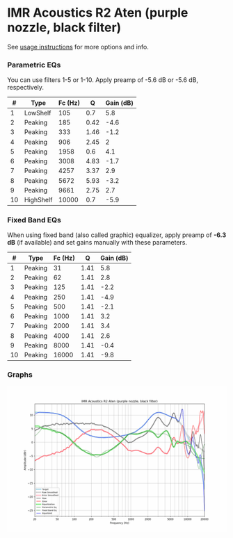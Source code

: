 # IMR Acoustics R2 Aten (purple nozzle, black filter)
See [usage instructions](https://github.com/jaakkopasanen/AutoEq#usage) for more options and info.

### Parametric EQs
You can use filters 1-5 or 1-10. Apply preamp of -5.6 dB or -5.6 dB, respectively.

|   # | Type      |   Fc (Hz) |    Q |   Gain (dB) |
|-----|-----------|-----------|------|-------------|
|   1 | LowShelf  |       105 | 0.7  |         5.8 |
|   2 | Peaking   |       185 | 0.42 |        -4.6 |
|   3 | Peaking   |       333 | 1.46 |        -1.2 |
|   4 | Peaking   |       906 | 2.45 |         2   |
|   5 | Peaking   |      1958 | 0.6  |         4.1 |
|   6 | Peaking   |      3008 | 4.83 |        -1.7 |
|   7 | Peaking   |      4257 | 3.37 |         2.9 |
|   8 | Peaking   |      5672 | 5.93 |        -3.2 |
|   9 | Peaking   |      9661 | 2.75 |         2.7 |
|  10 | HighShelf |     10000 | 0.7  |        -5.9 |

### Fixed Band EQs
When using fixed band (also called graphic) equalizer, apply preamp of **-6.3 dB** (if available) and set gains manually with these parameters.

|   # | Type    |   Fc (Hz) |    Q |   Gain (dB) |
|-----|---------|-----------|------|-------------|
|   1 | Peaking |        31 | 1.41 |         5.8 |
|   2 | Peaking |        62 | 1.41 |         2.8 |
|   3 | Peaking |       125 | 1.41 |        -2.2 |
|   4 | Peaking |       250 | 1.41 |        -4.9 |
|   5 | Peaking |       500 | 1.41 |        -2.1 |
|   6 | Peaking |      1000 | 1.41 |         3.2 |
|   7 | Peaking |      2000 | 1.41 |         3.4 |
|   8 | Peaking |      4000 | 1.41 |         2.6 |
|   9 | Peaking |      8000 | 1.41 |        -0.4 |
|  10 | Peaking |     16000 | 1.41 |        -9.8 |

### Graphs
![](./IMR%20Acoustics%20R2%20Aten%20(purple%20nozzle,%20black%20filter).png)
